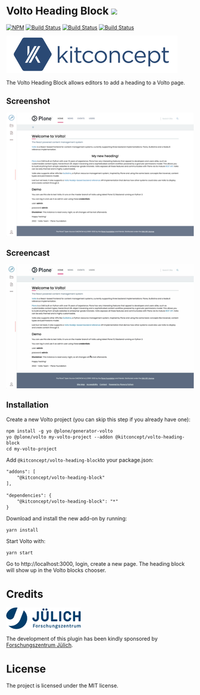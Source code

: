 # Volto Heading Block <img src="https://raw.githubusercontent.com/plone/pastanaga-icons/master/Icons/divide-horizontal.svg">

[![NPM](https://img.shields.io/npm/v/@kitconcept/volto-heading-block.svg)](https://www.npmjs.com/package/@kitconcept/volto-heading-block)
[![Build Status](https://github.com/kitconcept/volto-heading-block/actions/workflows/code.yml/badge.svg)](https://github.com/kitconcept/volto-heading-block/actions)
[![Build Status](https://github.com/kitconcept/volto-heading-block/actions/workflows/unit.yml/badge.svg)](https://github.com/kitconcept/volto-heading-block/actions)
[![Build Status](https://github.com/kitconcept/volto-heading-block/actions/workflows/acceptance.yml/badge.svg)](https://github.com/kitconcept/volto-heading-block/actions)

![kitconcept GmbH](https://github.com/kitconcept/volto-blocks/raw/master/kitconcept.png)

The Volto Heading Block allows editors to add a heading to a Volto page.

## Screenshot

![Heading-Block](https://github.com/kitconcept/volto-heading-block/raw/master/screenshot.png)

## Screencast

![Heading-Block](https://github.com/kitconcept/volto-heading-block/raw/master/screencast.gif)

## Installation

Create a new Volto project (you can skip this step if you already have one):

```
npm install -g yo @plone/generator-volto
yo @plone/volto my-volto-project --addon @kitconcept/volto-heading-block
cd my-volto-project
```

Add `@kitconcept/volto-heading-block`to your package.json:

```
"addons": [
    "@kitconcept/volto-heading-block"
],

"dependencies": {
    "@kitconcept/volto-heading-block": "*"
}
```

Download and install the new add-on by running:

```
yarn install
```

Start Volto with:

```
yarn start
```

Go to http://localhost:3000, login, create a new page. The heading block will show up in the Volto blocks chooser.

# Credits

<img alt="Forschungszentrum Jülich" src="https://github.com/kitconcept/volto-blocks/raw/master/fz-juelich.svg" width="200px" />

The development of this plugin has been kindly sponsored by [Forschungszentrum Jülich](https://fz-juelich.de).

# License

The project is licensed under the MIT license.

